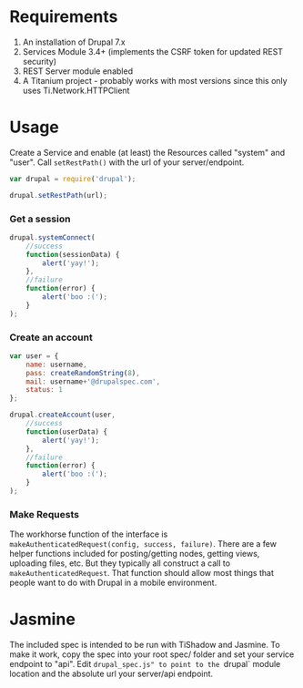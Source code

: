 
# Requirements

1. An installation of Drupal 7.x
2. Services Module 3.4+ (implements the CSRF token for updated REST security)
3. REST Server module enabled
4. A Titanium project - probably works with most versions since this only uses Ti.Network.HTTPClient


# Usage

Create a Service and enable (at least) the Resources called "system" and "user". Call `setRestPath()` with the url of your server/endpoint.

```javascript
var drupal = require('drupal');

drupal.setRestPath(url);
```

### Get a session

```javascript
drupal.systemConnect(
	//success
	function(sessionData) {
		alert('yay!');
	},
	//failure
	function(error) {
		alert('boo :(');
	}
);
```

### Create an account

```javascript 
var user = {
	name: username,
	pass: createRandomString(8),
	mail: username+'@drupalspec.com',
	status: 1
};

drupal.createAccount(user,
	//success
	function(userData) {
		alert('yay!');
	},
	//failure
	function(error) {
		alert('boo :(');
	}
);	
```

### Make Requests

The workhorse function of the interface is `makeAuthenticatedRequest(config, success, failure)`. There are a few helper functions included for posting/getting nodes, getting views, uploading files, etc. But they typically all construct a call to `makeAuthenticatedRequest`. That function should allow most things that people want to do with Drupal in a mobile environment.


# Jasmine

The included spec is intended to be run with TiShadow and Jasmine. To make it work, copy the spec into your root spec/ folder and set your service endpoint to "api". Edit `drupal_spec.js" to point to the `drupal` module location and the absolute url your server/api endpoint.

